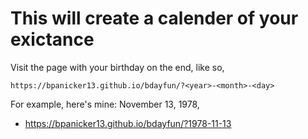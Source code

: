 # This will create a calender of your exictance

Visit the page with your birthday on the end, like so,

    https://bpanicker13.github.io/bdayfun/?<year>-<month>-<day>

For example, here's mine: November 13, 1978,

 * https://bpanicker13.github.io/bdayfun/?1978-11-13
